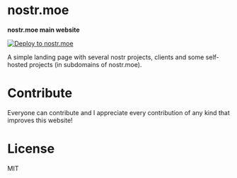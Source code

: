 # nostr.moe

**nostr.moe main website**

[![Deploy to nostr.moe](https://github.com/piraces/nostr.moe/actions/workflows/astro.yml/badge.svg)](https://github.com/piraces/nostr.moe/actions/workflows/astro.yml)

A simple landing page with several nostr projects, clients and some self-hosted projects (in subdomains of nostr.moe).

# Contribute

Everyone can contribute and I appreciate every contribution of any kind that improves this website!


# License

MIT
